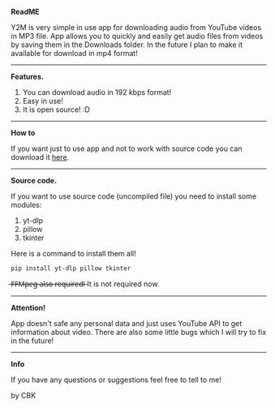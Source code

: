 **ReadME**

Y2M is very simple in use app for downloading audio from YouTube videos in MP3 file. App allows you to quickly and easily get audio files from videos by saving them in the Downloads folder. In the future I plan to make it available for download in mp4 format!

___________________________________

**Features.**
1. You can download audio in 192 kbps format!
2. Easy in use!
3. It is open source! :D

___________________________________

**How to**

If you want just to use app and not to work with source code you can download it [here](https://drive.google.com/file/d/1Xv76stF2M7_f2P-KpkSNrF3Wl4ncsRul/view?usp=sharing).
___________________________________

**Source code.**

If you want to use source code (uncompiled file) you need to install some modules:
1. yt-dlp
2. pillow
3. tkinter

Here is a command to install them all!

```pip install yt-dlp pillow tkinter```

̶F̶F̶M̶p̶e̶g̶ ̶a̶l̶s̶o̶ ̶r̶e̶q̶u̶i̶r̶e̶d̶!̶  It is not required now.

___________________________________

**Attention!**

App doesn't safe any personal data and just uses YouTube API to get information about video. There are also some little bugs which I will try to fix in the future!

___________________________________

**Info**

If you have any questions or suggestions feel free to tell to me! 

by CBK
